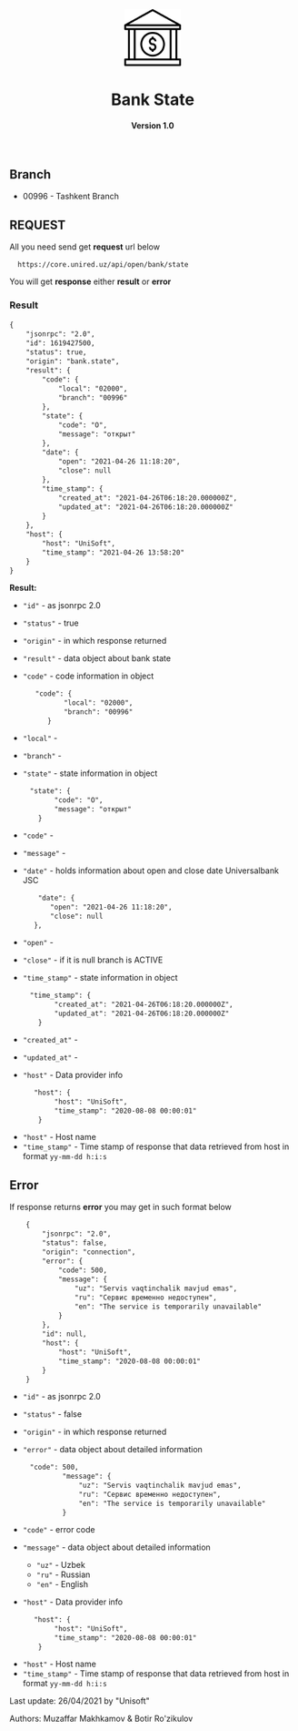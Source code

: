 <p align="center">
    <a href="https://github.com/Unisoft-Group/Unisoft-Group" target="_blank">
        <img src="assets/image/bank.png" height="100px">
    </a>
    <h1 align="center">Bank State</h1>
    <h4 align="center">Version 1.0</h4>
    <br>
</p>


Branch
------------
 - 00996 - Tashkent Branch



REQUEST
------------

All you need send get **request** url below

      https://core.unired.uz/api/open/bank/state
    
You will get **response** either **result** or **error**

### Result

```metadata json
{
    "jsonrpc": "2.0",
    "id": 1619427500,
    "status": true,
    "origin": "bank.state",
    "result": {
        "code": {
            "local": "02000",
            "branch": "00996"
        },
        "state": {
            "code": "O",
            "message": "открыт"
        },
        "date": {
            "open": "2021-04-26 11:18:20",
            "close": null
        },
        "time_stamp": {
            "created_at": "2021-04-26T06:18:20.000000Z",
            "updated_at": "2021-04-26T06:18:20.000000Z"
        }
    },
    "host": {
        "host": "UniSoft",
        "time_stamp": "2021-04-26 13:58:20"
    }
}
```      
**Result:**

 - `"id"` - as jsonrpc 2.0 
 - `"status"` - true 
 - `"origin"` - in which response returned
 - `"result"` - data object about bank state
 

- `"code"` - code information in object 
  ```metadata json
     "code": {
            "local": "02000",
            "branch": "00996"
        }
  
 - `"local"` - 
 - `"branch"` - 
  
 
 - `"state"` - state information in object
 ```metadata json
      "state": {
            "code": "O",
            "message": "открыт"
        }
```
 - `"code"` -  
 - `"message"` - 




 
 - `"date"` - holds information about open and close date Universalbank JSC
  ```metadata json
         "date": {
            "open": "2021-04-26 11:18:20",
            "close": null
        },
 ```
 - `"open"` - 
 - `"close"` - if it is null branch is ACTIVE


- `"time_stamp"` - state information in object
 ```metadata json
      "time_stamp": {
            "created_at": "2021-04-26T06:18:20.000000Z",
            "updated_at": "2021-04-26T06:18:20.000000Z"
        }
```
- `"created_at"` -
- `"updated_at"` -


 - `"host"` - Data provider info 
  ```metadata json
        "host": {
             "host": "UniSoft",
             "time_stamp": "2020-08-08 00:00:01"
         }
 ```
 - `"host"` - Host name
 - `"time_stamp"` - Time stamp of response that data retrieved from host in format `yy-mm-dd h:i:s`





Error
-------------
If response returns **error** you may get in such format below

```metadata json
    {
        "jsonrpc": "2.0",
        "status": false,
        "origin": "connection",
        "error": {
            "code": 500,
            "message": {
                "uz": "Servis vaqtinchalik mavjud emas",
                "ru": "Сервис временно недоступен",
                "en": "The service is temporarily unavailable"
            }
        },
        "id": null,
        "host": {
            "host": "UniSoft",
            "time_stamp": "2020-08-08 00:00:01"
        }
    }    
```    

 - `"id"` - as jsonrpc 2.0 
 - `"status"` - false 
 - `"origin"` - in which response returned
 
 
 - `"error"` - data object about detailed information
 ```metadata json
      "code": 500,
              "message": {
                  "uz": "Servis vaqtinchalik mavjud emas",
                  "ru": "Сервис временно недоступен",
                  "en": "The service is temporarily unavailable"
              }
```
- `"code"` - error code
 - `"message"` - data object about detailed information
    - `"uz"` - Uzbek 
    - `"ru"` - Russian 
    - `"en"` - English
 
 
 - `"host"` - Data provider info 
  ```metadata json
        "host": {
             "host": "UniSoft",
             "time_stamp": "2020-08-08 00:00:01"
         }
 ```
 - `"host"` - Host name
 - `"time_stamp"` - Time stamp of response that data retrieved from host in format `yy-mm-dd h:i:s`
 
 
 Last update: 26/04/2021 by "Unisoft"

 Authors: Muzaffar Makhkamov & Botir Ro'zikulov 

